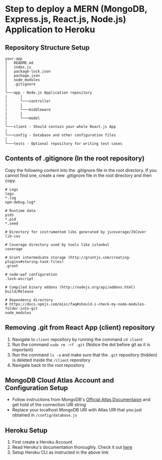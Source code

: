 # Step to deploy a MERN (MongoDB, Express.js, React.js, Node.js) Application to Heroku

## Repository Structure Setup

```
your-app
│   README.md   
│   index.js   
│   package-lock.json   
│   package.json   
│   node_modules   
│   .gitignore   
│
└───app - Node.js Application repository
|      │
|      └───controller
|      │
|      └───middleware
|      │
|      └───model
│
└───client - Should contain your whole React.js App
│
└───config - Database and other configuration files
│
└───tests - Optional repository for writing test cases
```

## Contents of .gitignore (In the root repository)

Copy the following content into the .gitignore file in the root directory. If you cannot find one, create a new .gitignore file in the root directory and then copy.

```
# Logs
logs
*.log
npm-debug.log*

# Runtime data
pids
*.pid
*.seed

# Directory for instrumented libs generated by jscoverage/JSCover
lib-cov

# Coverage directory used by tools like istanbul
coverage

# Grunt intermediate storage (http://gruntjs.com/creating-plugins#storing-task-files)
.grunt

# node-waf configuration
.lock-wscript

# Compiled binary addons (http://nodejs.org/api/addons.html)
build/Release

# Dependency directory
# https://docs.npmjs.com/misc/faq#should-i-check-my-node-modules-folder-into-git
node_modules

```

## Removing .git from React App (client) repository

1. Navigate to ```client``` repository by running the command ```cd client```
2. Run the command ```sudo rm -rf .git``` (Notice the dot before git as it is important)
3. Run the command ```ls -a``` and make sure that the ```.git``` repository (hidden) is deleted inside the ```/client``` repository
4. Navigate back to the root repository

## MongoDB Cloud Atlas Account and Configuration Setup

* Follow instructions from MongoDB's [Official Atlas Documentaion](https://docs.mongodb.com/manual/tutorial/atlas-free-tier-setup/) and get hold of the connection URI string
* Replace your localhost MongoDB URI with Atlas URI that you just obtained in ```/config/database.js```

## Heroku Setup

1. First create a Heroku Account
2. Read Heroku's documentation thoroughly. Check it out [here](https://devcenter.heroku.com/articles/getting-started-with-nodejs#set-up)
3. Setup Heroku CLI as instructed in the above link
